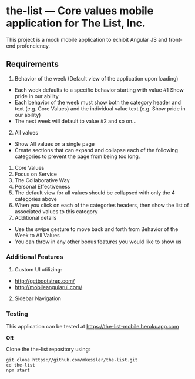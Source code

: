 # the-list — Core values mobile application for The List, Inc.

This project is a mock mobile application to exhibit Angular JS and front-end profenciency.

## Requirements

1. Behavior of the week (Default view of the application upon loading)
  * Each week defaults to a specific behavior starting with value #1 Show pride in our ability
  * Each behavior of the week must show both the category header and text (e.g. Core Values) and the individual value text (e.g. Show pride in our ability)
  * The next week will default to value #2 and so on…
2. All values
  * Show All values on a single page
  * Create sections that can expand and collapse each of the following categories to prevent the page from being too long.
  1. Core Values
  2. Focus on Service
  3. The Collaborative Way
  4. Personal Effectiveness
3. The default view for all values should be collapsed with only the 4 categories above
4. When you click on each of the categories headers, then show the list of associated values to this category
5. Additional details
  * Use the swipe gesture to move back and forth from Behavior of the Week to All Values
  * You can throw in any other bonus features you would like to show us

### Additional Features

1. Custom UI utilizing:
  * http://getbootstrap.com/
  * http://mobileangularui.com/
2. Sidebar Navigation

### Testing

This application can be tested at https://the-list-mobile.herokuapp.com 

**OR**

Clone the the-list repository using:

```
git clone https://github.com/mkessler/the-list.git
cd the-list
npm start

```
